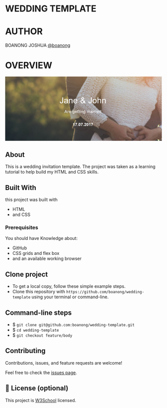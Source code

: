 # WEDDING TEMPLATE

# AUTHOR
BOANONG JOSHUA
[@boanong](https://github.com/boanong)

# OVERVIEW
  ![home page](assets/image/preview.png)


## About

This is a wedding invitation template. The project was taken as a learning tutorial to help build my HTML and CSS skills.

## Built With
  this project was built with
- HTML
- and CSS

### Prerequisites

 You should have Knowledge about:

- GitHub
- CSS grids and flex box
- and an available working browser

## Clone project

- To get a local copy, follow these simple example steps.
- Clone this repository with `https://github.com/boanong/wedding-template` using your terminal or command-line.

## Command-line steps

- $ `git clone git@github.com:boanong/wedding-template.git`
- $ `cd wedding-template`
- $ `git checkout feature/body`

## Contributing

Contributions, issues, and feature requests are welcome!

Feel free to check the [issues page](https://github.com/boanong/wedding-template/issues).

## 📝 License (optional)

This project is [W3School](./LICENSE) licensed.
